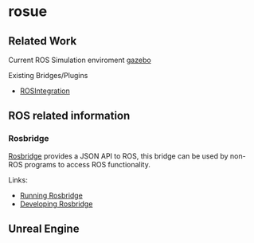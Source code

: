 # rosue

## Related Work
Current ROS Simulation enviroment [gazebo](https://gazebosim.org/libs/physics)

Existing Bridges/Plugins
- [ROSIntegration](https://github.com/code-iai/ROSIntegration)

## ROS related information
### Rosbridge
[Rosbridge](http://wiki.ros.org/rosbridge_suite) provides a JSON API to ROS, this bridge can be used by non-ROS programs to access ROS functionality.

Links:
- [Running Rosbridge](http://wiki.ros.org/rosbridge_suite/Tutorials/RunningRosbridge)
- [Developing Rosbridge](http://wiki.ros.org/rosbridge_suite/Tutorials/DevelopingRosbridge)

## Unreal Engine
